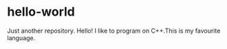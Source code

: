 # hello-world
Just another repository.
Hello!
I like to program on C++.This is my favourite language.
